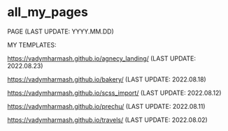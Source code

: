 # all_my_pages

PAGE (LAST UPDATE: YYYY.MM.DD)

MY TEMPLATES:

https://vadymharmash.github.io/agnecy_landing/ (LAST UPDATE: 2022.08.23)

https://vadymharmash.github.io/bakery/ (LAST UPDATE: 2022.08.18)

https://vadymharmash.github.io/scss_import/ (LAST UPDATE: 2022.08.12)

https://vadymharmash.github.io/prechu/ (LAST UPDATE: 2022.08.11)

https://vadymharmash.github.io/travels/ (LAST UPDATE: 2022.08.02)
